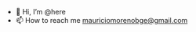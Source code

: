 - 👋 Hi, I’m @here
- 📫 How to reach me mauriciomorenobge@gmail.com

<!---
mauriciobge/mauriciobge is a ✨ special ✨ repository because its `README.md` (this file) appears on your GitHub profile.
You can click the Preview link to take a look at your changes.
--->
